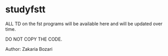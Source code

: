 # studyfstt
ALL TD on the fst programs will be available here and will be updated over time.

DO NOT COPY THE CODE.

Author: Zakaria Bozari
